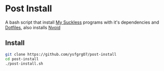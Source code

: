 # Post Install
A bash script that install [My Suckless](https://github.com/ysfgrgO7/Suckless) programs with it's dependencies and [Dotfiles](https://github.com/ysfgrgO7/Dotfiles), also installs [Nvoid](https://github.com/nvoid-lua/nvoid)
## Install
```bash
git clone https://github.com/ysfgrgO7/post-install
cd post-install
./post-install.sh
```